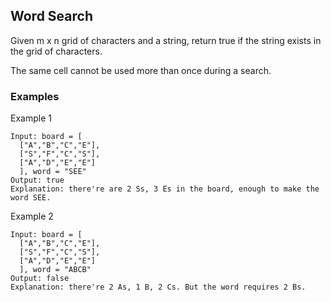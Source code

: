 ## Word Search

Given m x n grid of characters and a string, return true if the string exists in the grid of characters.

The same cell cannot be used more than once during a search.

### Examples

Example 1
```
Input: board = [
  ["A","B","C","E"],
  ["S","F","C","S"],
  ["A","D","E","E"]
  ], word = "SEE"
Output: true
Explanation: there're are 2 Ss, 3 Es in the board, enough to make the word SEE.
```

Example 2
```
Input: board = [
  ["A","B","C","E"],
  ["S","F","C","S"],
  ["A","D","E","E"]
  ], word = "ABCB"
Output: false
Explanation: there're 2 As, 1 B, 2 Cs. But the word requires 2 Bs.
```
